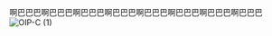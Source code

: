 啊巴巴巴啊巴巴巴啊巴巴巴啊巴巴巴啊巴巴巴啊巴巴巴啊巴巴巴啊巴巴巴
![OIP-C (1)](https://github.com/user-attachments/assets/edac1d8b-44af-4983-a68b-1faa96123abf)


